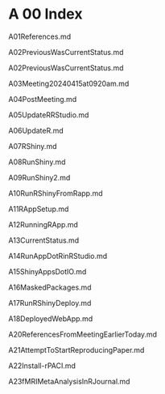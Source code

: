 # A 00 Index

A01References.md

A02PreviousWasCurrentStatus.md

A02PreviousWasCurrentStatus.md

A03Meeting20240415at0920am.md

A04PostMeeting.md

A05UpdateRRStudio.md

A06UpdateR.md

A07RShiny.md

A08RunShiny.md

A09RunShiny2.md

A10RunRShinyFromRapp.md

A11RAppSetup.md

A12RunningRApp.md

A13CurrentStatus.md

A14RunAppDotRinRStudio.md

A15ShinyAppsDotIO.md

A16MaskedPackages.md

A17RunRShinyDeploy.md

A18DeployedWebApp.md

A20ReferencesFromMeetingEarlierToday.md

A21AttemptToStartReproducingPaper.md

A22Install-rPACI.md

A23fMRIMetaAnalysisInRJournal.md
